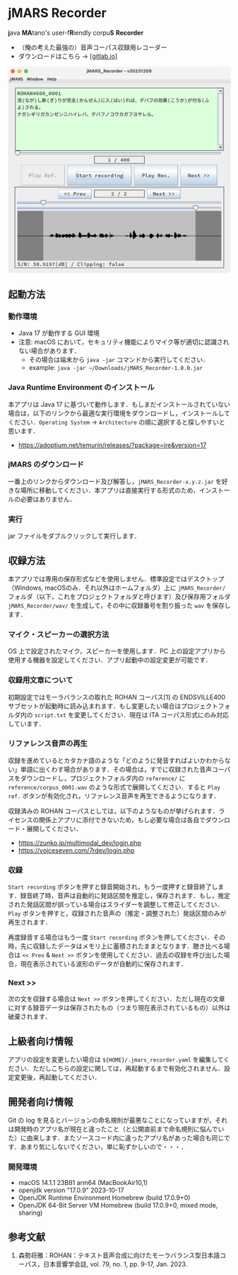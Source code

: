 # jMARS Recorder
**j**ava **MA**tano's user\-f**R**iendly corpu**S** **Recorder**
* （俺の考えた最強の）音声コーパス収録用レコーダー
* ダウンロードはこちら → [\[gitlab.io\]](https://jmars-recorder-f-matano44-c1b89be0a6cc184def2f5c56a8ae3f5241af6.gitlab.io/jMARS_Recorder-latest.zip)

<img src="doc/imgs/screenshot.png">

## 起動方法
### 動作環境
* Java 17 が動作する GUI 環境
* 注意: macOS において，セキュリティ機能によりマイク等が適切に認識されない場合があります．
    * その場合は端末から `java -jar` コマンドから実行してください．
    * example: `java -jar ~/Downloads/jMARS_Recorder-1.0.0.jar`

### Java Runtime Environment のインストール
本アプリは Java 17 に基づいて動作します．もしまだインストールされていない場合は，以下のリンクから最適な実行環境をダウンロードし，インストールしてください．`Operating System` → `Architecture` の順に選択すると探しやすいと思います．
* https://adoptium.net/temurin/releases/?package=jre&version=17

### jMARS のダウンロード
一番上のリンクからダウンロード及び解答し，`jMARS_Recorder-x.y.z.jar` を好きな場所に移動してください．本アプリは直接実行する形式のため，インストールの必要はありません．

### 実行
jar ファイルをダブルクリックして実行します．


## 収録方法
本アプリでは専用の保存形式などを使用しません．標準設定ではデスクトップ（Windows, macOSのみ．それ以外はホームフォルダ）上に `jMARS_Recorder/` フォルダ（以下，これをプロジェクトフォルダと呼びます）及び保存用フォルダ `jMARS_Recorder/wav/` を生成して，その中に収録番号を割り振った `wav` を保存します．

### マイク・スピーカーの選択方法
OS 上で設定されたマイク，スピーカーを使用します．PC 上の設定アプリから使用する機器を設定してください．アプリ起動中の設定変更が可能です．

### 収録用文章について
初期設定ではモーラバランスの取れた ROHAN コーパス\[1\] の ENDSVILLE400 サブセットが起動時に読み込まれます．もし変更したい場合はプロジェクトフォルダ内の `script.txt` を変更してください．現在は ITA コーパス形式にのみ対応しています．

### リファレンス音声の再生
収録を進めているとカタカナ語のような「どのように発音すればよいかわからない」単語に出くわす場合があります．その場合は，すでに収録された音声コーパスをダウンロードし，プロジェクトフォルダ内の `reference/` に `reference/corpus_0001.wav` のような形式で展開してください．すると `Play ref.` ボタンが有効化され，リファレンス音声を再生できるようになります．

収録済みの ROHAN コーパスとしては，以下のようなものが挙げられます．ライセンスの関係上アプリに添付できないため，もし必要な場合は各自でダウンロード・展開してください．
* https://zunko.jp/multimodal_dev/login.php
* https://voiceseven.com/7rdev/login.php

### 収録
`Start recording` ボタンを押すと録音開始され，もう一度押すと録音終了します．録音終了時，音声は自動的に発話区間を推定し，保存されます．もし，推定された発話区間が誤っている場合はスライダーを調整して修正してください．`Play` ボタンを押すと，収録された音声の（推定・調整された）発話区間のみが再生されます．

再度録音する場合はもう一度 `Start recording` ボタンを押してください．その時，先に収録したデータはメモリ上に蓄積されたままとなります．聴き比べる場合は `<< Prev` & `Next >>` ボタンを使用してください．過去の収録を呼び出した場合，現在表示されている波形のデータが自動的に保存されます．

### Next >>
次の文を収録する場合は `Next >>` ボタンを押してください．ただし現在の文章に対する録音データは保存されたもの（つまり現在表示されているもの）以外は破棄されます．

## 上級者向け情報
アプリの設定を変更したい場合は `${HOME}/.jmars_recorder.yaml` を編集してください．ただしこちらの設定に関しては，再起動するまで有効化されません．設定変更後，再起動してください．

## 開発者向け情報
Git の log を見るとバージョンの命名規則が最悪なことになっていますが，それは開発時のアプリ名が現在と違ったこと（と公開直前まで命名規則に悩んでいた）に由来します．またソースコード内に違ったアプリ名があった場合も同じです．あまり気にしないでください，単に恥ずかしいので・・・．

### 開発環境
* macOS 14.1.1 23B81 arm64 \(MacBookAir10,1\) 
* openjdk version "17.0.9" 2023-10-17
* OpenJDK Runtime Environment Homebrew (build 17.0.9+0)
* OpenJDK 64-Bit Server VM Homebrew (build 17.0.9+0, mixed mode, sharing)

## 参考文献
1. 森勢将雅：ROHAN：テキスト音声合成に向けたモーラバランス型日本語コーパス，日本音響学会誌, vol. 79, no. 1, pp. 9-17, Jan. 2023.
